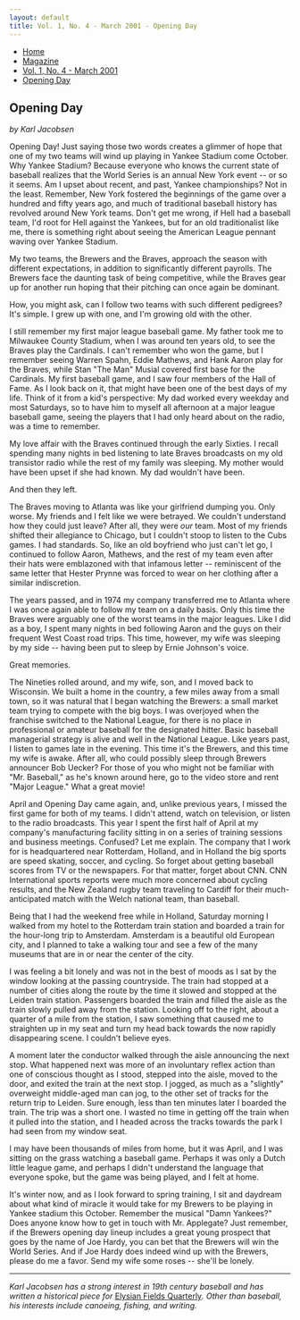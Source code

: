 ```yaml
---
layout: default
title: Vol. 1, No. 4 - March 2001 - Opening Day
---
```

<nav class="breadcrumb" aria-label="breadcrumbs">
  <ul>
    <li><a href="{{ site.url }}{{ site.baseurl }}/index.html">Home</a></li>
    <li><a href="../magazine-home.html">Magazine</a></li>
    <li><a href="bi_vol_1_no_4_home.html">Vol. 1, No. 4 - March 2001</a></li>
    <li class="is-active"><a href="#" aria-current="page">Opening Day</a></li>
  </ul>
</nav>

<section class="storycontent">
  <h1>Opening Day</h1>
  <p><em>by Karl Jacobsen</em></p>

  <p>
    Opening Day!  Just saying those two words creates a glimmer of hope that one of my two teams will wind up playing in Yankee Stadium come October.  Why Yankee Stadium?  Because everyone who knows the current state of baseball realizes that the World Series is an annual New York event -- or so it seems.  Am I upset about recent, and past, Yankee championships?  Not in the least.  Remember, New York fostered the beginnings of the game over a hundred and fifty years ago, and much of traditional baseball history has revolved around New York teams.  Don't get me wrong, if Hell had a baseball team, I'd root for Hell against the Yankees, but for an old traditionalist like me, there is something right about seeing the American League pennant waving over Yankee Stadium.
  </p>

  <p>
    My two teams, the Brewers and the Braves, approach the season with different expectations, in addition to significantly different payrolls.  The Brewers face the daunting task of being competitive, while the Braves gear up for another run hoping that their pitching can once again be dominant.
  </p>

  <p>
    How, you might ask, can I follow two teams with such different pedigrees?  It's simple.  I grew up with one, and I'm growing old with the other.
  </p>

  <p>
    I still remember my first major league baseball game.  My father took me to Milwaukee County Stadium, when I was around ten years old, to see the Braves play the Cardinals.  I can't remember who won the game, but I remember seeing Warren Spahn, Eddie Mathews, and Hank Aaron play for the Braves, while Stan "The Man" Musial covered first base for the Cardinals.  My first baseball game, and I saw four members of the Hall of Fame.  As I look back on it, that might have been one of the best days of my life.  Think of it from a kid's perspective:  My dad worked every weekday and most Saturdays, so to have him to myself all afternoon at a major league baseball game, seeing the players that I had only heard about on the radio, was a time to remember.
  </p>

  <p>
    My love affair with the Braves continued through the early Sixties.  I recall spending many nights in bed listening to late Braves broadcasts on my old transistor radio while the rest of my family was sleeping.  My mother would have been upset if she had known.  My dad wouldn't have been.
  </p>

  <p>
    And then they left.
  </p>

  <p>
    The Braves moving to Atlanta was like your girlfriend dumping you.  Only worse.  My friends and I felt like we were betrayed.  We couldn't understand how they could just leave?  After all, they were <em>our</em> team.  Most of my friends shifted their allegiance to Chicago, but I couldn't stoop to listen to the Cubs games.  I had standards.  So, like an old boyfriend who just can't let go, I continued to follow Aaron, Mathews, and the rest of my team even after their hats were emblazoned with that infamous letter -- reminiscent of the same letter that Hester Prynne was forced to wear on her clothing after a similar indiscretion.
  </p>

  <p>
    The years passed, and in 1974 my company transferred me to Atlanta where I was once again able to follow my team on a daily basis.  Only this time the Braves were arguably one of the worst teams in the major leagues.  Like I did as a boy, I spent many nights in bed following Aaron and the guys on their frequent West Coast road trips.  This time, however, my wife was sleeping by my side -- having been put to sleep by Ernie Johnson's voice.
  </p>

  <p>
    Great memories.
  </p>

  <p>
    The Nineties rolled around, and my wife, son, and I moved back to Wisconsin.  We built a home in the country, a few miles away from a small town, so it was natural that I began watching the Brewers: a small market team trying to compete with the big boys.  I was overjoyed when the franchise switched to the National League, for there is no place in professional or amateur baseball for the designated hitter.  Basic baseball managerial strategy is alive and well in the National League.  Like years past, I listen to games late in the evening.  This time it's the Brewers, and this time my wife is awake.  After all, who could possibly sleep through Brewers announcer Bob Uecker?  For those of you who might not be familiar with "Mr. Baseball," as he's known around here, go to the video store and rent "Major League."  What a great movie!
  </p>

  <p>
    April and Opening Day came again, and, unlike previous years, I missed the first game for both of my teams.  I didn't attend, watch on television, or listen to the radio broadcasts.  This year I spent the first half of April at my company's manufacturing facility sitting in on a series of training sessions and business meetings.  Confused?  Let me explain.  The company that I work for is headquartered near Rotterdam, Holland, and in Holland the big sports are speed skating, soccer, and cycling.  So forget about getting baseball scores from TV or the newspapers.  For that matter, forget about CNN.  CNN International sports reports were much more concerned about cycling results, and the New Zealand rugby team traveling to Cardiff for their much-anticipated match with the Welch national team, than baseball.
  </p>

  <p>
    Being that I had the weekend free while in Holland, Saturday morning I walked from my hotel to the Rotterdam train station and boarded a train for the hour-long trip to Amsterdam.  Amsterdam is a beautiful old European city, and I planned to take a walking tour and see a few of the many museums that are in or near the center of the city.
  </p>

  <p>
    I was feeling a bit lonely and was not in the best of moods as I sat by the window looking at the passing countryside.  The train had stopped at a number of cities along the route by the time it slowed and stopped at the Leiden train station.  Passengers boarded the train and filled the aisle as the train slowly pulled away from the station.  Looking off to the right, about a quarter of a mile from the station, I saw something that caused me to straighten up in my seat and turn my head back towards the now rapidly disappearing scene.  I couldn't believe eyes.
  </p>

  <p>
    A moment later the conductor walked through the aisle announcing the next stop.  What happened next was more of an involuntary reflex action than one of conscious thought as I stood, stepped into the aisle, moved to the door, and exited the train at the next stop.  I jogged, as much as a "slightly" overweight middle-aged man can jog, to the other set of tracks for the return trip to Leiden.  Sure enough, less than ten minutes later I boarded the train.  The trip was a short one. I wasted no time in getting off the train when it pulled into the station, and I headed across the tracks towards the park I had seen from my window seat.
  </p>

  <p>
    I may have been thousands of miles from home, but it was April, and I was sitting on the grass watching a baseball game.  Perhaps it was only a Dutch little league game, and perhaps I didn't understand the language that everyone spoke, but the game was being played, and I felt at home.
  </p>

  <p>
    It's winter now, and as I look forward to spring training, I sit and daydream about what kind of miracle it would take for my Brewers to be playing in Yankee stadium this October.  Remember the musical "Damn Yankees?"  Does anyone know how to get in touch with Mr. Applegate?  Just remember, if the Brewers opening day lineup includes a great young prospect that goes by the name of Joe Hardy, you can bet that the Brewers will win the World Series.  And if Joe Hardy does indeed wind up with the Brewers, please do me a favor.  Send my wife some roses -- she'll be lonely.
  </p>

  <hr />

  <p>
    <em>Karl Jacobsen has a strong interest in 19th century baseball and has written a historical piece for </em><a href="http://www.efqreview.com">Elysian Fields Quarterly</a><em>.  Other than baseball, his interests include canoeing, fishing, and writing.</em>
  </p>

</section>
